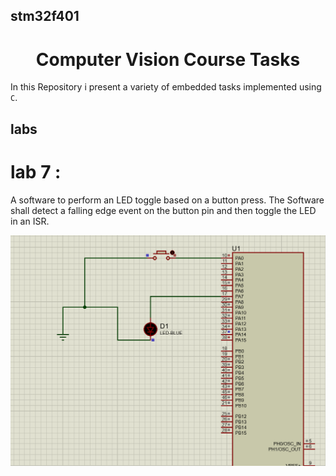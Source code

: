 ## stm32f401

<h1 style="text-align: center;"> Computer Vision Course Tasks</h1>

In this Repository i present a variety of embedded tasks implemented using `C`.

## labs

# lab 7 :
A software to perform an LED toggle based on a button press. The Software shall detect a falling edge event on the button pin and then toggle the LED in an ISR.

![](gifs/lab7.gif)
